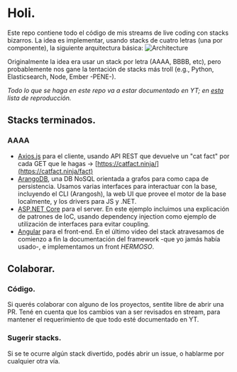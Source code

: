 # Holi.

Este repo contiene todo el código de mis streams de live coding con stacks bizarros.
La idea es implementar, usando stacks de cuatro letras (una por componente), la siguiente arquitectura básica:
![Architecture](https://github.com/MarianoVilla/AToZChallenge/assets/44660612/9ac662ec-33d1-45da-b2db-73a13d1c1b27)

Originalmente la idea era usar un stack por letra (AAAA, BBBB, etc), pero probablemente nos gane la tentación de stacks más troll (e.g., Python, Elasticsearch, Node, Ember -PENE-).

*Todo lo que se haga en este repo va a estar documentado en YT; en [esta](https://www.youtube.com/playlist?list=PL6ZpaevWeaf95AXzBKY-w_SqJ_R5wQFiQ) lista de reproducción.*

## Stacks terminados.

### AAAA

- [Axios.js](https://axios-http.com/) para el cliente, usando API REST que devuelve un "cat fact" por cada GET que le hagas -> [https://catfact.ninja/](https://catfact.ninja/fact)
- [ArangoDB](https://arangodb.com/), una DB NoSQL orientada a grafos para como capa de persistencia. Usamos varias interfaces para interactuar con la base, incluyendo el CLI (Arangosh), la web UI que provee el motor de la base localmente, y los drivers para JS y .NET.
- [ASP.NET Core](https://learn.microsoft.com/en-us/aspnet/core/?view=aspnetcore-8.0) para el server. En este ejemplo incluimos una explicación de patrones de IoC, usando dependency injection como ejemplo de utilización de interfaces para evitar coupling.
- [Angular](https://angular.dev/) para el front-end. En el último video del stack atravesamos de comienzo a fin la documentación del framework -que yo jamás había usado-, e implementamos un front *HERMOSO*.


## Colaborar.

### Código.
Si querés colaborar con alguno de los proyectos, sentite libre de abrir una PR. Tené en cuenta que los cambios van a ser revisados en stream, para mantener el requerimiento de que todo esté documentado en YT.

### Sugerir stacks.
Si se te ocurre algún stack divertido, podés abrir un issue, o hablarme por cualquier otra vía.


